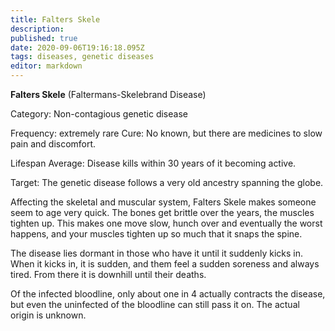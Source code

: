 ```yaml
---
title: Falters Skele
description: 
published: true
date: 2020-09-06T19:16:18.095Z
tags: diseases, genetic diseases
editor: markdown
---
```


**Falters Skele** (Faltermans-Skelebrand Disease)

Category: Non-contagious genetic disease

Frequency: extremely rare Cure: No known, but there are medicines to slow pain and discomfort.

Lifespan Average: Disease kills within 30 years of it becoming active.

Target: The genetic disease follows a very old ancestry spanning the globe.

Affecting the skeletal and muscular system, Falters Skele makes someone seem to age very quick. The bones get brittle over the years, the muscles tighten up. This makes one move slow, hunch over and eventually the worst happens, and your muscles tighten up so much that it snaps the spine.

The disease lies dormant in those who have it until it suddenly kicks in. When it kicks in, it is sudden, and them feel a sudden soreness and always tired. From there it is downhill until their deaths.

Of the infected bloodline, only about one in 4 actually contracts the disease, but even the uninfected of the bloodline can still pass it on. The actual origin is unknown.